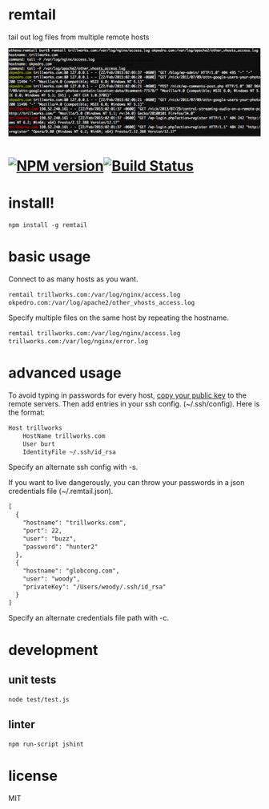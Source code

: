 # remtail

tail out log files from multiple remote hosts

![Image of example command](/remtail.png)

#  [![NPM version][npm-image]][npm-url][![Build Status](https://travis-ci.org/NickCarneiro/remtail.svg)](https://travis-ci.org/NickCarneiro/remtail)

# install!


```
npm install -g remtail
```

# basic usage

Connect to as many hosts as you want.

```
remtail trillworks.com:/var/log/nginx/access.log okpedro.com:/var/log/apache2/other_vhosts_access.log
```

Specify multiple files on the same host by repeating the hostname.

```
remtail trillworks.com:/var/log/nginx/access.log trillworks.com:/var/log/nginx/error.log
```

# advanced usage

To avoid typing in passwords for every host,
[copy your public key](http://askubuntu.com/questions/4830/easiest-way-to-copy-ssh-keys-to-another-machine)
to the remote servers. Then add entries in your ssh config. (~/.ssh/config). Here is the format:


    Host trillworks
        HostName trillworks.com
        User burt
        IdentityFile ~/.ssh/id_rsa

Specify an alternate ssh config with -s.


If you want to live dangerously, you can throw your passwords in a json credentials file (~/.remtail.json).


    [
      {
        "hostname": "trillworks.com",
        "port": 22,
        "user": "buzz",
        "password": "hunter2"
      },
      {
        "hostname": "globcong.com",
        "user": "woody",
        "privateKey": "/Users/woody/.ssh/id_rsa"
      }
    ]


Specify an alternate credentials file path with -c.

# development

## unit tests

```node test/test.js```

## linter

```npm run-script jshint```

# license

MIT


[npm-url]: https://npmjs.org/package/remtail
[npm-image]: https://badge.fury.io/js/remtail.svg
